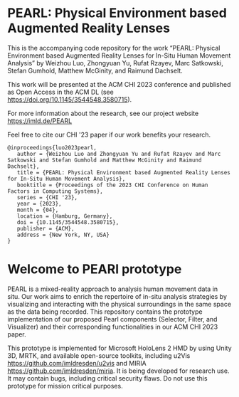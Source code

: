 # PEARL: Physical Environment based Augmented Reality Lenses
This is the accompanying code repository for the work “PEARL: Physical Environment based Augmented Reality Lenses for In-Situ Human Movement Analysis” by Weizhou Luo, Zhongyuan Yu, Rufat Rzayev, Marc Satkowski, Stefan Gumhold, Matthew McGinity, and Raimund Dachselt. 

This work will be presented at the ACM CHI 2023 conference and published as Open Access in the ACM DL (see https://doi.org/10.1145/3544548.3580715).

For more information about the research, see our project website https://imld.de/PEARL

Feel free to cite our CHI '23 paper if our work benefits your research. 
```
@inproceedings{luo2023pearl,
   author = {Weizhou Luo and Zhongyuan Yu and Rufat Rzayev and Marc Satkowski and Stefan Gumhold and Matthew McGinity and Raimund Dachselt},
   title = {PEARL: Physical Environment based Augmented Reality Lenses for In-Situ Human Movement Analysis},
   booktitle = {Proceedings of the 2023 CHI Conference on Human Factors in Computing Systems},
   series = {CHI '23},
   year = {2023},
   month = {04},
   location = {Hamburg, Germany},
   doi = {10.1145/3544548.3580715},
   publisher = {ACM},
   address = {New York, NY, USA}
}
```

# Welcome to PEARl prototype 
PEARL is a mixed-reality approach to analysis human movement data in situ. Our work aims to enrich the repertoire of in-situ analysis strategies by visualizing and interacting with the physical surroundings in the same space as the data being recorded. This repository contains the prototype implementation of our proposed Pearl components (Selector, Filter, and Visualizer) and their corresponding functionalities in our ACM CHI 2023 paper. 

This prototype is implemented for Microsoft HoloLens 2 HMD by using Unity 3D, MRTK, and available open-source toolkits, including u2Vis https://github.com/imldresden/u2vis  and MIRIA https://github.com/imldresden/miria. It is being developed for research use. It may contain bugs, including critical security flaws. Do not use this prototype for mission critical purposes. 
